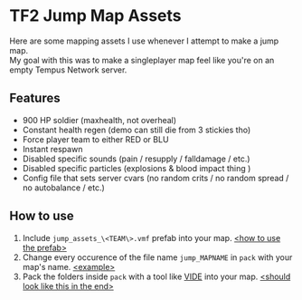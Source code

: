 # TF2 Jump Map Assets

Here are some mapping assets I use whenever I attempt to make a jump map. <br>
My goal with this was to make a singleplayer map feel like you're on an empty Tempus Network server.

## Features
- 900 HP soldier (maxhealth, not overheal)
- Constant health regen (demo can still die from 3 stickies tho)
- Force player team to either RED or BLU
- Instant respawn
- Disabled specific sounds (pain / resupply / falldamage / etc.)
- Disabled specific particles (explosions & blood impact thing )
- Config file that sets server cvars (no random crits / no random spread / no autobalance / etc.)

## How to use
1. Include `jump_assets_\<TEAM\>.vmf` prefab into your map. [\<how to use the prefab\>](https://i.imgur.com/NYUIF99.png)
2. Change every occurence of the file name `jump_MAPNAME` in `pack` with your map's name. [\<example\>](https://i.imgur.com/7QpK1bA.gif)
3. Pack the folders inside `pack` with a tool like [VIDE](http://www.riintouge.com/VIDE) into your map. [\<should look like this in the end\>](https://i.imgur.com/TkblogP.png)